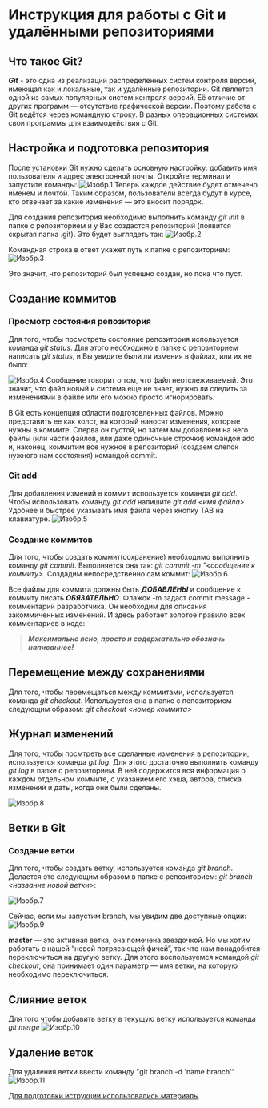 #  **Инструкция для работы с Git и удалёнными репозиториями**

## **Что такое Git?**
***Git*** - это одна из реализаций распределённых систем контроля версий, имеющая как и локальные, так и удалённые репозитории. Git является одной из самых популярных систем контроля версий. Её отличие от других программ — отсутствие графической версии. Поэтому работа с Git ведётся через командную строку. В разных операционных системах свои программы для взаимодействия с Git.
## **Настройка и подготовка репозитория**
После установки Git нужно сделать основную настройку: добавить имя пользователя и адрес электронной почты. Откройте терминал и запустите команды:
![Изобр.1](03.jpg)
Теперь каждое действие будет отмечено именем и почтой. Таким образом, пользователи всегда будут в курсе, кто отвечает за какие изменения — это вносит порядок.

Для создания репозитория необходимо выполнить команду *git init*  в папке с репозиторием и у Вас создастся репозиторий (появится скрытая папка .git). Это будет выглядеть так:
![Изобр.2](01.jpg)

Командная строка в ответ укажет путь к папке с репозиторием:
![Изобр.3](02.jpg)

Это значит, что репозиторий был успешно создан, но пока что пуст.

## **Создание коммитов**
### **Просмотр состояния репозитория**
Для того, чтобы посмотреть состояние репозитория используется команда *git status*. Для этого необходимо в папке с репозиторием написать *git status*, и Вы увидите были ли измения в файлах, или их не было:

![Изобр.4](04.jpg)
Сообщение говорит о том, что файл неотслеживаемый. Это значит, что файл новый и система еще не знает, нужно ли следить за изменениями в файле или его можно просто игнорировать. 

В Git есть концепция области подготовленных файлов. Можно представить ее как холст, на который наносят изменения, которые нужны в коммите. Сперва он пустой, но затем мы добавляем на него файлы (или части файлов, или даже одиночные строчки) командой add и, наконец, коммитим все нужное в репозиторий (создаем слепок нужного нам состояния) командой commit.

### **Git add**
Для добавления измений в коммит используется команда *git add*. Чтобы использовать команду *git add* напишите *git add <имя файла>*. Удобнее и быстрее указывать имя файла через кнопку TAB на клавиатуре.
![Изобр.5](05.jpg)

### **Создание коммитов**
Для того, чтобы создать коммит(сохранение) необходимо выполнить команду *git commit*. Выполняется она так: *git commit -m "<сообщение к коммиту>*. Создадим непосредственно сам коммит:
![Изобр.6](06.jpg)

Все файлы для коммита должны быть ***ДОБАВЛЕНЫ*** и сообщение к коммиту писать ***ОБЯЗАТЕЛЬНО***. Флажок -m задаст commit message - комментарий разработчика. Он необходим для описания закоммиченных изменений. И здесь работает золотое правило всех комментариев в коде:

>***Максимально ясно, просто и содержательно обозначь написанное!***

## **Перемещение между сохранениями**
Для того, чтобы перемещаться между коммитами, используется команда *git checkout*. Используется она в папке с пепозиторием следующим образом: *git checkout <номер коммита>*

## **Журнал изменений**
Для того, чтобы посмтреть все сделанные изменения в репозитории, используется команда *git log*. Для этого достаточно выполнить команду *git log* в папке с репозиторием. В ней содержится вся информация о каждом отдельном коммите, с указанием его хэша, автора, списка изменений и даты, когда они были сделаны.

![Изобр.8](08.jpg)

## **Ветки в Git**

### **Создание ветки**

Для того, чтобы создать ветку, используется команда *git branch*. Делается это следующим образом в папке с репозиторием: *git branch <название новой ветки>*:

![Изобр.7](07.jpg)

Сейчас, если мы запустим branch, мы увидим две доступные опции:
![Изобр.9](09.jpg)

**master** — это активная ветка, она помечена звездочкой. Но мы хотим работать с нашей “новой потрясающей фичей”, так что нам понадобится переключиться на другую ветку. Для этого воспользуемся командой *git checkout*, она принимает один параметр — имя ветки, на которую необходимо переключиться.

## **Слияние веток**

Для того чтобы дoбавить ветку в текущую ветку используется команда *git merge <name branch>*
![Изобр.10](10.jpg)

## **Удаление веток**
Для удаления ветки ввести команду "git branch -d 'name branch'"
![Изобр.11](11.jpg)


[Для подготовки иструкции использовались материалы](https://proglib.io/p/git-for-half-an-hour)